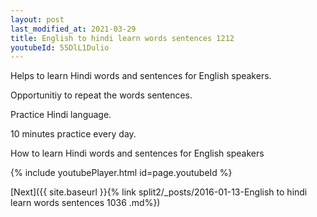 ```yaml
---
layout: post
last_modified_at: 2021-03-29
title: English to hindi learn words sentences 1212 
youtubeId: 55DlL1Dulio
---
```

 
 
Helps to learn Hindi words and sentences for English speakers.

Opportunitiy to repeat the words sentences. 

Practice Hindi language. 
 
10 minutes practice every day. 
 
How to learn Hindi words and sentences for English speakers 
 
{% include youtubePlayer.html id=page.youtubeId %}
 
 
[Next]({{ site.baseurl }}{% link  split2/_posts/2016-01-13-English to hindi learn words sentences 1036 .md%})
 
